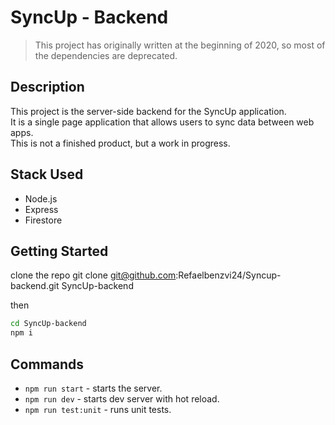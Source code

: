 # SyncUp - Backend

> This project has originally written at the beginning of 2020, so most of the dependencies are deprecated.

## Description

This project is the server-side backend for the SyncUp application. <br/>
It is a single page application that allows users to sync data between web apps. <br/>
This is not a finished product, but a work in progress.

## Stack Used

- Node.js
- Express
- Firestore

## Getting Started

clone the repo git clone git@github.com:Refaelbenzvi24/Syncup-backend.git SyncUp-backend

then

```bash
cd SyncUp-backend
npm i
```

## Commands

- `npm run start` - starts the server.
- `npm run dev` - starts dev server with hot reload.
- `npm run test:unit` - runs unit tests.
